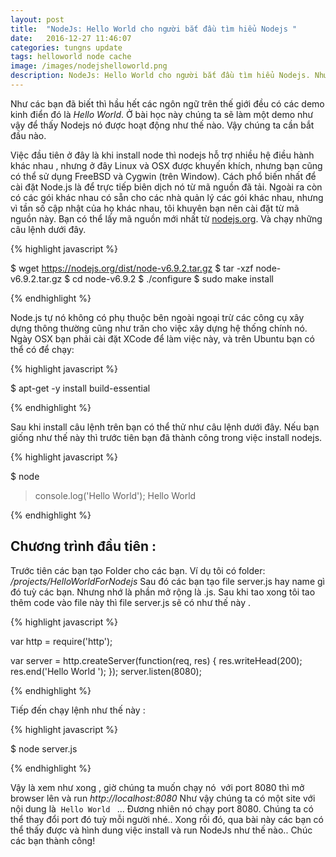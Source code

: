 ```yaml
---
layout: post
title:  "NodeJs: Hello World cho người bắt đầu tìm hiểu Nodejs "
date:   2016-12-27 11:46:07
categories: tungns update
tags: helloworld node cache
image: /images/nodejshelloworld.png
description: NodeJs: Hello World cho người bắt đầu tìm hiểu Nodejs. Như các bạn đã biết thì hầu hết các ngôn ngữ trên thế giới đều có các demo kinh điển đó là "Hello World"Ở bài học này chúng ta sẽ làm một demo như vậy để thấy Nodejs nó được hoạt động như thế nào. Vậy chúng ta cần bắt đầu nào.
---
```

Như các bạn đã biết thì hầu hết các ngôn ngữ trên thế giới đều có các demo kinh điển đó là *Hello World*. 
Ở bài học này chúng ta sẽ làm một demo như vậy để thấy Nodejs nó được hoạt động như thế nào. Vậy chúng ta cần bắt đầu nào.


Việc đầu tiên ở đây là khi install node thì nodejs hỗ trợ nhiều hệ điều hành khác nhau , nhưng ở đây Linux và OSX được khuyến khích, nhưng bạn cũng có thể sử dụng FreeBSD và Cygwin (trên Window).
Cách phổ biến nhất để cài đặt Node.js là để trực tiếp biên dịch nó từ mã nguồn đã tải. Ngoài ra còn có các gói khác nhau có sẵn cho các nhà quản lý các gói khác nhau, nhưng vì tần số cập nhật của họ khác nhau, tôi khuyên bạn nên cài đặt từ mã nguồn này.
Bạn có thể lấy mã nguồn mới nhất từ [nodejs.org](https://nodejs.org). Và chạy những câu lệnh dưới đây.


{% highlight javascript %}

$ wget https://nodejs.org/dist/node-v6.9.2.tar.gz
$ tar -xzf node-v6.9.2.tar.gz
$ cd node-v6.9.2
$ ./configure
$ sudo make install

{% endhighlight %}

Node.js tự nó không có phụ thuộc bên ngoài ngoại trừ các công cụ xây dựng thông thường cũng như trăn cho việc xây dựng hệ thống chính nó. Ngày OSX bạn phải cài đặt XCode để làm việc này, và trên Ubuntu bạn có thể có để chạy:

{% highlight javascript %}

$ apt-get -y install build-essential

{% endhighlight %}

Sau khi install câu lệnh trên bạn có thể thử như câu lệnh dưới đây. Nếu bạn giống như thế này thì trước tiên bạn đã thành công trong việc install nodejs.


{% highlight javascript %}

$ node
> console.log('Hello World');
Hello World

{% endhighlight %}

## Chương trình đầu tiên :
Trước tiên các bạn tạo Folder cho các bạn. Ví dụ tôi có folder: */projects/HelloWorldForNodejs*
Sau đó các bạn tạo file server.js hay name gì đó tuỳ các bạn. Nhưng nhớ là phần mở rộng là .js. Sau khi tao xong tôi tao thêm code vào file này thì file server.js sẽ có như thế này .


{% highlight javascript %}

var http = require('http');

var server = http.createServer(function(req, res) {
  res.writeHead(200);
  res.end('Hello World ');
});
server.listen(8080);

{% endhighlight %}

Tiếp đến chạy lệnh như thế này :


{% highlight javascript %}

$ node server.js

{% endhighlight %}


Vậy là xem như xong , giờ chúng ta muốn chạy nó  với port 8080 thì mở browser lên và run *http://localhost:8080*
Như vậy chúng ta có một site với nội dung là  `Hello World ` ... Đương nhiên nó chạy port 8080. Chúng ta có thể thay đổi port đó tuỳ mỗi người nhé..
Xong rồi đó, qua bài này các bạn có thể thấy được và hình dung việc install và run NodeJs như thế nào.. Chúc các bạn thành công! 
